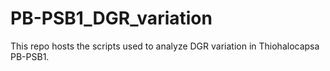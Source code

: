 # PB-PSB1_DGR_variation
This repo hosts the scripts used to analyze DGR variation in Thiohalocapsa PB-PSB1.

